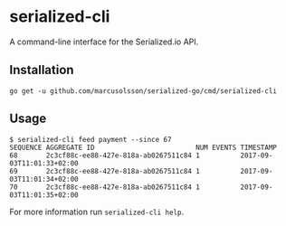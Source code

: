 # serialized-cli

A command-line interface for the Serialized.io API.

## Installation

```
go get -u github.com/marcusolsson/serialized-go/cmd/serialized-cli
```

## Usage

```
$ serialized-cli feed payment --since 67
SEQUENCE AGGREGATE ID                         NUM EVENTS TIMESTAMP
68       2c3cf88c-ee88-427e-818a-ab0267511c84 1          2017-09-03T11:01:33+02:00
69       2c3cf88c-ee88-427e-818a-ab0267511c84 1          2017-09-03T11:01:34+02:00
70       2c3cf88c-ee88-427e-818a-ab0267511c84 1          2017-09-03T11:01:35+02:00
```

For more information run `serialized-cli help`.